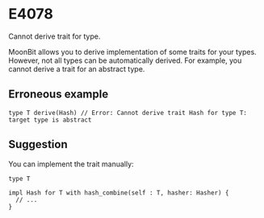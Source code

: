 # E4078

Cannot derive trait for type.

MoonBit allows you to derive implementation of some traits for your types.
However, not all types can be automatically derived. For example, you cannot
derive a trait for an abstract type.

## Erroneous example

```moonbit
type T derive(Hash) // Error: Cannot derive trait Hash for type T: target type is abstract
```

## Suggestion

You can implement the trait manually:

```moonbit
type T

impl Hash for T with hash_combine(self : T, hasher: Hasher) {
  // ...
}
```
